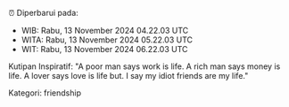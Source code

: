 ⏰ Diperbarui pada:
- WIB: Rabu, 13 November 2024 04.22.03 UTC
- WITA: Rabu, 13 November 2024 05.22.03 UTC
- WIT: Rabu, 13 November 2024 06.22.03 UTC

Kutipan Inspiratif:
"A poor man says work is life. A rich man says money is life. A lover says love is life but. I say my idiot friends are my life."


Kategori: friendship

